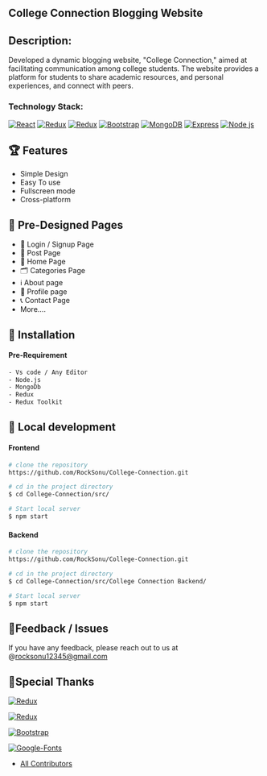 ## College Connection Blogging Website
## Description:
Developed a dynamic blogging website, "College Connection," aimed at facilitating communication among college students. The website provides a platform for students to share academic resources, and personal experiences, and connect with peers.
### Technology Stack: 

[![React](https://img.shields.io/badge/React-61DAFB.svg?style=for-the-badge&logo=react&logoColor=black)](https://github.com/facebook/create-react-app) [![Redux](https://img.shields.io/badge/redux-8C4FFF.svg?style=for-the-badge&logo=redux&logoColor=black)](https://redux.js.org/) [![Redux](https://img.shields.io/badge/redux-toolkit-DA552F.svg?style=for-the-badge&logo=reduxsaga&logoColor=black)](https://redux-toolkit.js.org/)
 [![Bootstrap](https://img.shields.io/badge/Bootstrap-8C4FFF.svg?style=for-the-badge&logo=bootstrap&logoColor=white)](https://getbootstrap.com/) [![MongoDB](https://img.shields.io/badge/MongoDB-DDE072.svg?style=for-the-badge&logo=MongoDB&logoColor=white)](https://www.mongodb.com/) [![Express](https://img.shields.io/badge/Express.js-21759B.svg?style=for-the-badge&logo=express&logoColor=black)](https://expressjs.com/) [![Node js](https://img.shields.io/badge/Node.js-F44A6A.svg?style=for-the-badge&logo=tsnode&logoColor=black)](https://nodejs.org/en/)

## 🏆 Features

- Simple Design
- Easy To use 
- Fullscreen mode
- Cross-platform

## 📄 Pre-Designed Pages

- 🔐 Login / Signup Page
- 📄 Post Page
- 📝 Home Page
- 🗂️ Categories Page
- ℹ️ About page
- 📄 Profile page
- 📞 Contact Page
-    More....
## 🔭 Installation
#### Pre-Requirement

```bash
- Vs code / Any Editor
- Node.js
- MongoDb
- Redux
- Redux Toolkit 
```

## 🔧 Local development
#### Frontend 

```bash
# clone the repository
https://github.com/RockSonu/College-Connection.git

# cd in the project directory
$ cd College-Connection/src/

# Start local server
$ npm start
```
#### Backend

```bash
# clone the repository
https://github.com/RockSonu/College-Connection.git

# cd in the project directory
$ cd College-Connection/src/College Connection Backend/

# Start local server
$ npm start
```
## 🐞Feedback / Issues

If you have any feedback, please reach out to us at @rocksonu12345@gmail.com

## 🙏Special Thanks
[![Redux](https://img.shields.io/badge/redux-8C4FFF.svg?style=for-the-badge&logo=redux&logoColor=black)](https://redux.js.org/) 
 
[![Redux](https://img.shields.io/badge/redux-toolkit-DA552F.svg?style=for-the-badge&logo=reduxsaga&logoColor=black)](https://redux-toolkit.js.org/)

[![Bootstrap](https://img.shields.io/badge/Bootstrap-8C4FFF.svg?style=for-the-badge&logo=bootstrap&logoColor=white)](https://getbootstrap.com/)

[![Google-Fonts](https://img.shields.io/badge/Google-Fonts-8C4FFF.svg?style=for-the-badge&logo=adobefonts&logoColor=white)](https://getbootstrap.com/)

- [All Contributors]()

